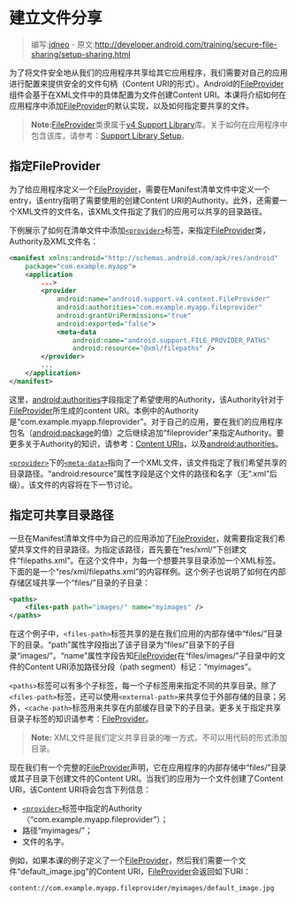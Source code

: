 # 建立文件分享

> 编写:[jdneo](https://github.com/jdneo) - 原文:<http://developer.android.com/training/secure-file-sharing/setup-sharing.html>

为了将文件安全地从我们的应用程序共享给其它应用程序，我们需要对自己的应用进行配置来提供安全的文件句柄（Content URI的形式）。Android的[FileProvider](http://developer.android.com/reference/android/support/v4/content/FileProvider.html)组件会基于在XML文件中的具体配置为文件创建Content URI。本课将介绍如何在应用程序中添加[FileProvider](http://developer.android.com/reference/android/support/v4/content/FileProvider.html)的默认实现，以及如何指定要共享的文件。

> **Note:**[FileProvider](http://developer.android.com/reference/android/support/v4/content/FileProvider.html)类隶属于[v4 Support Library](http://developer.android.com/tools/support-library/features.html#v4)库。关于如何在应用程序中包含该库，请参考：[Support Library Setup](http://developer.android.com/tools/support-library/setup.html)。

## 指定FileProvider

为了给应用程序定义一个[FileProvider](http://developer.android.com/reference/android/support/v4/content/FileProvider.html)，需要在Manifest清单文件中定义一个entry，该entry指明了需要使用的创建Content URI的Authority。此外，还需要一个XML文件的文件名，该XML文件指定了我们的应用可以共享的目录路径。

下例展示了如何在清单文件中添加[`<provider>`](http://developer.android.com/guide/topics/manifest/provider-element.html)标签，来指定[FileProvider](http://developer.android.com/reference/android/support/v4/content/FileProvider.html)类，Authority及XML文件名：

```xml
<manifest xmlns:android="http://schemas.android.com/apk/res/android"
    package="com.example.myapp">
    <application
        ...>
        <provider
            android:name="android.support.v4.content.FileProvider"
            android:authorities="com.example.myapp.fileprovider"
            android:grantUriPermissions="true"
            android:exported="false">
            <meta-data
                android:name="android.support.FILE_PROVIDER_PATHS"
                android:resource="@xml/filepaths" />
        </provider>
        ...
    </application>
</manifest>
```
这里，[android:authorities](http://developer.android.com/guide/topics/manifest/provider-element.html#auth)字段指定了希望使用的Authority，该Authority针对于[FileProvider](http://developer.android.com/reference/android/support/v4/content/FileProvider.html)所生成的content URI。本例中的Authority是“com.example.myapp.fileprovider”。对于自己的应用，要在我们的应用程序包名（[android:package](http://developer.android.com/guide/topics/manifest/manifest-element.html#package)的值）之后继续追加“fileprovider”来指定Authority。要更多关于Authority的知识，请参考：[Content URIs](http://developer.android.com/guide/topics/providers/content-provider-basics.html#ContentURIs)，以及[android:authorities](http://developer.android.com/guide/topics/manifest/provider-element.html#auth)。

[`<provider>`](http://developer.android.com/guide/topics/manifest/provider-element.html)下的[`<meta-data>`](http://developer.android.com/guide/topics/manifest/meta-data-element.html)指向了一个XML文件，该文件指定了我们希望共享的目录路径。“android:resource”属性字段是这个文件的路径和名字（无“.xml”后缀）。该文件的内容将在下一节讨论。

## 指定可共享目录路径

一旦在Manifest清单文件中为自己的应用添加了[FileProvider](http://developer.android.com/reference/android/support/v4/content/FileProvider.html)，就需要指定我们希望共享文件的目录路径。为指定该路径，首先要在“res/xml/”下创建文件“filepaths.xml”。在这个文件中，为每一个想要共享目录添加一个XML标签。下面的是一个“res/xml/filepaths.xml”的内容样例。这个例子也说明了如何在内部存储区域共享一个“files/”目录的子目录：

```xml
<paths>
    <files-path path="images/" name="myimages" />
</paths>
```

在这个例子中，`<files-path>`标签共享的是在我们应用的内部存储中“files/”目录下的目录。“path”属性字段指出了该子目录为“files/”目录下的子目录“images/”。“name”属性字段告知[FileProvider](http://developer.android.com/reference/android/support/v4/content/FileProvider.html)在“files/images/”子目录中的文件的Content URI添加路径分段（path segment）标记：“myimages”。

`<paths>`标签可以有多个子标签，每一个子标签用来指定不同的共享目录。除了`<files-path>`标签，还可以使用`<external-path>`来共享位于外部存储的目录；另外，`<cache-path>`标签用来共享在内部缓存目录下的子目录。更多关于指定共享目录子标签的知识请参考：[FileProvider](http://developer.android.com/reference/android/support/v4/content/FileProvider.html)。

> **Note:** XML文件是我们定义共享目录的唯一方式，不可以用代码的形式添加目录。

现在我们有一个完整的[FileProvider](http://developer.android.com/reference/android/support/v4/content/FileProvider.html)声明，它在应用程序的内部存储中“files/”目录或其子目录下创建文件的Content URI。当我们的应用为一个文件创建了Content URI，该Content URI将会包含下列信息：
- [`<provider>`](http://developer.android.com/guide/topics/manifest/provider-element.html)标签中指定的Authority（“com.example.myapp.fileprovider”）；
- 路径“myimages/”；
- 文件的名字。

例如，如果本课的例子定义了一个[FileProvider](http://developer.android.com/reference/android/support/v4/content/FileProvider.html)，然后我们需要一个文件“default_image.jpg”的Content URI，[FileProvider](http://developer.android.com/reference/android/support/v4/content/FileProvider.html)会返回如下URI：

```
content://com.example.myapp.fileprovider/myimages/default_image.jpg
```
